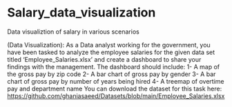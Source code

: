 # Salary_data_visualization
 Data visualiztion of salary in various scenarios
 
(Data Visualization):
As a Data analyst working for the government, you have been tasked to analyze the employee salaries for the given data set titled ‘Employee_Salaries.xlsx’ and create a dashboard to share your findings with the management.
The dashboard should include:
1- A map of the gross pay by zip code
2- A bar chart of gross pay by gender
3- A bar chart of gross pay by number of years being hired 4- A treemap of overtime pay and department name
You can download the dataset for this task here:
https://github.com/ghaniasaeed/Datasets/blob/main/Employee_Salaries.xlsx
